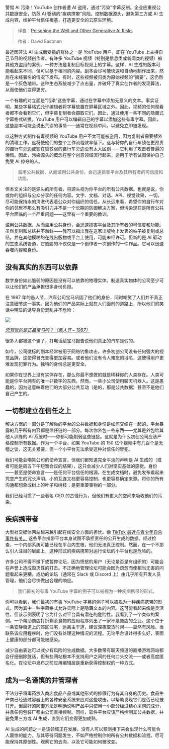 <!--
title: 污染源头及其他生成式人工智能风险
cover: https://cdn.thenewstack.io/media/2025/03/ebd838b9-pexels-frans-van-heerden-201846-1661306b.jpg
summary: 警惕 AI 污染！YouTube 创作者遭 AI 盗用，通过“污染”字幕反制。企业应重视公共数据安全，防范 AI 驱动的“疾病携带”风险。控制数据源头，避免第三方或 AI 生成内容，维护平台信任根基，打造更安全的云原生环境。
-->

警惕 AI 污染！YouTube 创作者遭 AI 盗用，通过“污染”字幕反制。企业应重视公共数据安全，防范 AI 驱动的“疾病携带”风险。控制数据源头，避免第三方或 AI 生成内容，维护平台信任根基，打造更安全的云原生环境。

> 译自：[Poisoning the Well and Other Generative AI Risks](https://thenewstack.io/poisoning-the-well-and-other-generative-ai-risks/)
> 
> 作者：David Eastman

最近因非法 AI 生成而受损的群体之一是 YouTube 用户，即在 YouTube 上主持自己节目的视频创作者。有许多 YouTube 视频（特别是信息类或新闻类的视频）被其他方盗用的案例。一种方法是复制目标视频上的字幕。这样，AI 生成的版本可能看起来不同，但可以基于相同的内容。副本会尽可能快速和自动地制作出来，然后在未经署名的情况下发布。有时，这些视频被归类为原始视频的“摘要”，这仍然是一个灰色地带。这种生态系统减少了点击量，并破坏了真实创作者的发现算法，从而使他们变得更穷。

一个有趣的对立面是“污染”这些字幕，通过在字幕中添加无意义的文本。事实证明，某些字幕格式允许编辑者将字幕放置在屏幕区域之外。因此，视频的任何观看者都不会看到它们，但字幕复制者会摄取它们。因此，通过使用一些不同的隐藏式字幕格式转换，YouTube 用户可以编辑自己的字幕以添加这些有毒字幕。因此，这些副本可能会说出荒谬的事情——通常在视频中间，以避免立即被发现。

以这种方式制作有毒视频的 YouTube 用户不太可能被盗用，因为复制者需要额外的清理工作，这将使他们的整个工作流程效率低下。这与将你的自行车锁在更昂贵的自行车旁边或锁在锁较弱的自行车旁边没有太大区别——它利用了攻击者普遍的懒惰。因此，污染源头的概念在整个创意领域流行起来，适用于所有试图保护自己免受 AI 掠夺的人。

> 滥用公共数据，从而滥用公共身份，会迅速损害平台及其所有者的可信度和功能。

但本文关注的是源头的所有者。将源头视为你平台的所有公共数据。也就是说，你或你的组织与公众分享的任何内容。文字、文档、对话、API、视觉效果，一切。尽可能保持水的清澈代表着公众对你组织的信任。从长远来看，希望你的自行车对你的邻居不那么有吸引力并不是一个长期的防御解决方案，但污染现在是所有公共平台面临的一个严重问题——这里有一个重要的教训。

滥用公共数据，从而滥用公共身份，会迅速损害平台及其所有者的可信度和功能。虽然复制和总结并不新鲜——我可以指出我在这家出版物上发表的帖子被复制或总结，并在其他模糊的在线出版物或平台上使用，可能未经许可。但新的是 AI 驱动的生态系统管道，它威胁的不仅仅是一个创作者一次创作的一件作品。它可以迅速吞噬内容和身份。

## 没有真实的东西可以依靠

数字身份如此脆弱的原因是没有可以依靠的物理实体。制造真实物体的公司至少可以让他们的产品承担很多身份负担。

在 1987 年的愚人节，汽车公司宝马巩固了他们的身份，同时嘲笑了人们并不真正注意细节这一事实。因为他们的产品实际上就在人们面前的道路上，所以他们的笑话中明显的诱导身份混乱并不危险：

![](https://cdn.thenewstack.io/media/2025/03/7a67c9d4-image-1024x706.png)

*[您驾驶的是正品宝马吗？（愚人节 – 1987）](https://hoaxes.org/af_database/permalink/genuine_bmw)*

很多人都被这个骗了，打电话给宝马报告说他们真正的汽车是假的。

如今，公司徽标的副本经常被用于网络钓鱼攻击。许多初创公司没有任何强大的视觉品牌，这使得冒充变得更加容易。或者他们没有令人难忘的域名，这使得用户更难发现犯罪行为。独特的身份总是更安全。

如果你在世界上没有实体存在，那么你最不想做的就是稀释你的人类存在。人类可能是你平台拥有的唯一非数字的东西。然而，一些小公司使用聊天机器人。这是愚蠢的，因为这意味着他们的大部分公共互动（是的，那是公共数据）甚至不是他们自己产生的。

## 一切都建立在信任之上
解决方案的一部分是了解你的平台的公共数据和身份是如何交织在一起的。平台暴露的几乎所有内容都是信任链的一部分。每次你外包一些东西——尤其是外包给其他人训练的 AI 系统时——你都可能削弱这些链接。这就是为什么初创公司应该严格控制所有数据。作为一个平台，如果 YouTube 的 150 亿个视频中有几百个是无稽之谈，这无关紧要，但一个小平台无法承受这种对信任的冒犯。

我们可能会嘲笑公司的使命宣言，但我们都知道完全平淡的声明是 AI 生成的（或者可能是周五下午短暂会议的结果），这只会减少人们对坚实基础的感觉。身份——甚至是使命宣言——是任何平台信任的根源。在生成文档时，避免发布看起来凭空产生的冗长声明。小的互连文档更容易控制，也更容易确定来源。将你的所有沟通都想象成树上的叶子和树枝；是更重要事物的一部分。

我们已经习惯了一些著名 CEO 的古怪行为，但他们有更大的空间来吸收他们的污染。

## 疾病携带者

大型社交媒体网站越来越引起在线安全方面的担忧。像 [TikTok 最近与青少年自杀事件有关。](https://www.newyorker.com/magazine/2024/10/07/social-media-mental-health-suicide-crisis-teens) 这些平台携带平台本身试图不承担责任的公开生成的数据。经过检查，一个内部系统可能已经在平台内生根，他们无法真正控制。然而，在一个不那么引人注目的层面上，这种形式的疾病携带对运行论坛的小平台也是危险的。

许多公司不得不撤下或暂停论坛，因为愤怒的用户（无论是否是有组织的）可能会在声誉上造成毁灭性的打击。不正确地管理论坛可能会因为疏忽而使相当无害的问题看起来更糟。成功的论坛（通常在 Slack 或 Discord 上）由几乎所有开发人员管理，他们会尽快做出合理的响应。

> 我们最初的有毒 YouTube 字幕的例子可以被视为一种疾病携带的形式。

你可以看到，我们最初的有毒 YouTube 字幕的例子可以被视为一种疾病携带的形式，因为其中一种字幕格式允许实际上是隐藏文本的内容。这可能看起来像是灵活性，但该示例表明了它为什么对平台具有潜在的危险性。我看到了一个类似的案例，一个帮助商店打折剩余食物的应用程序列出了一家不是商店的企业。这个位于一条安静街道上的郊区住宅，远离主干道，建议深夜取货时间——显然有风险。当联系该应用程序时，他们没有处理这种情况的流程。无论平台设计得多么好，表面上健康的部分都可能被感染。

减少自由表达可以减少有风险的生成数据。大多数带有聊天频道的直播游戏网站都会仔细删除脏话，但有些网站根本不支持用户之间的任何口头交流——或者高度匿名化。在论坛中发布之前应用编辑层是重新获得控制权的一种方式。

## 成为一名谨慎的井管理者

不法分子将毒药放入商店食品产品或其他形式的掺假行为有其自身的历史。食品生产商已经通过容器上的各种安全系统来应对这些攻击，以帮助发现它们是否已经被打开。但最好的防御方法是明确说明产品中只使用一小部分经过精心采购的成分，并且任何包装厂都由公司直接控制。同样，软件平台应该严格控制其公共数据，并避免第三方或 AI 生成，直到它们变得更加成熟。

AI 生成的问题之一是该领域正在发展，没有人可以预测接下来会出现什么可能令人震惊的能力。与其等待问题发生，不如严格控制你的所有公共数据和流程。尽可能保持其原创性。观察它的去向，以及它可能如何被改变。